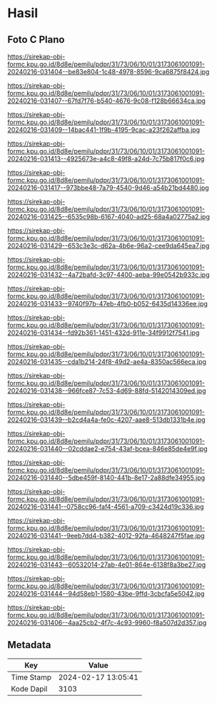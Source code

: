 # Hasil

## Foto C Plano

https://sirekap-obj-formc.kpu.go.id/8d8e/pemilu/pdpr/31/73/06/10/01/3173061001091-20240216-031404--be83e804-1c48-4978-8596-9ca6875f8424.jpg

https://sirekap-obj-formc.kpu.go.id/8d8e/pemilu/pdpr/31/73/06/10/01/3173061001091-20240216-031407--67fd7f76-b540-4676-9c08-f128b66634ca.jpg

https://sirekap-obj-formc.kpu.go.id/8d8e/pemilu/pdpr/31/73/06/10/01/3173061001091-20240216-031409--14bac441-1f9b-4195-9cac-a23f262affba.jpg

https://sirekap-obj-formc.kpu.go.id/8d8e/pemilu/pdpr/31/73/06/10/01/3173061001091-20240216-031413--4925673e-a4c8-49f8-a24d-7c75b817f0c6.jpg

https://sirekap-obj-formc.kpu.go.id/8d8e/pemilu/pdpr/31/73/06/10/01/3173061001091-20240216-031417--973bbe48-7a79-4540-9d46-a54b21bd4480.jpg

https://sirekap-obj-formc.kpu.go.id/8d8e/pemilu/pdpr/31/73/06/10/01/3173061001091-20240216-031425--6535c98b-6167-4040-ad25-68a4a02775a2.jpg

https://sirekap-obj-formc.kpu.go.id/8d8e/pemilu/pdpr/31/73/06/10/01/3173061001091-20240216-031429--653c3e3c-d62a-4b6e-96a2-cee9da645ea7.jpg

https://sirekap-obj-formc.kpu.go.id/8d8e/pemilu/pdpr/31/73/06/10/01/3173061001091-20240216-031432--4a72bafd-3c97-4400-aeba-99e0542b933c.jpg

https://sirekap-obj-formc.kpu.go.id/8d8e/pemilu/pdpr/31/73/06/10/01/3173061001091-20240216-031433--9740f97b-47eb-4fb0-b052-6435d14336ee.jpg

https://sirekap-obj-formc.kpu.go.id/8d8e/pemilu/pdpr/31/73/06/10/01/3173061001091-20240216-031434--fd92b361-1451-432d-911e-34f9912f7541.jpg

https://sirekap-obj-formc.kpu.go.id/8d8e/pemilu/pdpr/31/73/06/10/01/3173061001091-20240216-031435--cda1b214-24f8-49d2-ae4a-8350ac566eca.jpg

https://sirekap-obj-formc.kpu.go.id/8d8e/pemilu/pdpr/31/73/06/10/01/3173061001091-20240216-031438--966fce87-7c53-4d69-88fd-5142014309ed.jpg

https://sirekap-obj-formc.kpu.go.id/8d8e/pemilu/pdpr/31/73/06/10/01/3173061001091-20240216-031439--b2cd4a4a-fe0c-4207-aae8-513db1331b4e.jpg

https://sirekap-obj-formc.kpu.go.id/8d8e/pemilu/pdpr/31/73/06/10/01/3173061001091-20240216-031440--02cddae2-e754-43af-bcea-846e85de4e9f.jpg

https://sirekap-obj-formc.kpu.go.id/8d8e/pemilu/pdpr/31/73/06/10/01/3173061001091-20240216-031440--5dbe459f-8140-441b-8e17-2a88dfe34955.jpg

https://sirekap-obj-formc.kpu.go.id/8d8e/pemilu/pdpr/31/73/06/10/01/3173061001091-20240216-031441--0758cc96-faf4-4561-a709-c3424d19c336.jpg

https://sirekap-obj-formc.kpu.go.id/8d8e/pemilu/pdpr/31/73/06/10/01/3173061001091-20240216-031441--9eeb7dd4-b382-4012-92fa-4648247f5fae.jpg

https://sirekap-obj-formc.kpu.go.id/8d8e/pemilu/pdpr/31/73/06/10/01/3173061001091-20240216-031443--60532014-27ab-4e01-864e-6138f8a3be27.jpg

https://sirekap-obj-formc.kpu.go.id/8d8e/pemilu/pdpr/31/73/06/10/01/3173061001091-20240216-031444--94d58eb1-1580-43be-9ffd-3cbcfa5e5042.jpg

https://sirekap-obj-formc.kpu.go.id/8d8e/pemilu/pdpr/31/73/06/10/01/3173061001091-20240216-031406--4aa25cb2-4f7c-4c93-9960-f8a507d2d357.jpg


## Metadata

| Key        | Value               |
| ---------- | ------------------- |
| Time Stamp | 2024-02-17 13:05:41 |
| Kode Dapil | 3103                |



